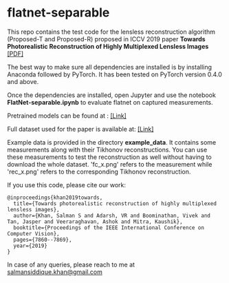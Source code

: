 # flatnet-separable
This repo contains the test code for the lensless reconstruction algorithm (Proposed-T and Proposed-R) proposed in ICCV 2019 paper **Towards Photorealistic Reconstruction of Highly Multiplexed Lensless Images** [[PDF]](http://openaccess.thecvf.com/content_ICCV_2019/papers/Khan_Towards_Photorealistic_Reconstruction_of_Highly_Multiplexed_Lensless_Images_ICCV_2019_paper.pdf)

The best way to make sure all dependencies are installed is by installing Anaconda followed by PyTorch. 
It has been tested on PyTorch version 0.4.0 and above.

Once the dependencies are installed, open Jupyter and use the notebook **FlatNet-separable.ipynb** to evaluate flatnet on captured measurements. 

Pretrained models can be found at : [[Link]](https://www.dropbox.com/sh/1p9n1mclkhlx074/AADj4fLZQaFrH1y-aAnF40Bda?dl=0)

Full dataset used for the paper is available at: [[Link]](https://www.dropbox.com/sh/pzmhwh1bjhn86l0/AABix6OgyENxBDGXHFuMeBSfa?dl=0)

Example data is provided in the directory **example_data**. It contains some measurements along with their Tikhonov reconstructions. You can use these measurements to test the reconstruction as well without having to download the whole dataset. 'fc_x.png' refers to the measurement while 'rec_x.png' refers to the corresponding Tikhonov reconstruction. 

If you use this code, please cite our work:
```
@inproceedings{khan2019towards,
  title={Towards photorealistic reconstruction of highly multiplexed lensless images},
  author={Khan, Salman S and Adarsh, VR and Boominathan, Vivek and Tan, Jasper and Veeraraghavan, Ashok and Mitra, Kaushik},
  booktitle={Proceedings of the IEEE International Conference on Computer Vision},
  pages={7860--7869},
  year={2019}
}
```
In case of any queries, please reach to me at salmansiddique.khan@gmail.com
